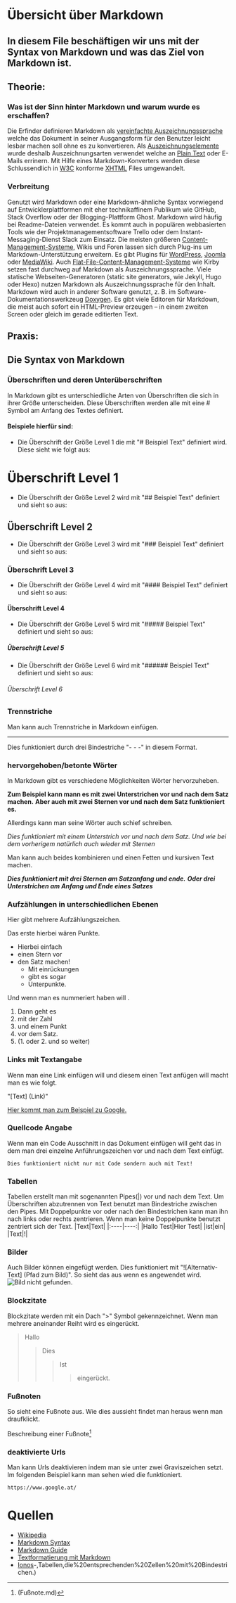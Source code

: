 # Übersicht über Markdown 
## In diesem File beschäftigen wir uns mit der Syntax von Markdown und was das Ziel von Markdown ist.
## Theorie:
### Was ist der Sinn hinter Markdown und warum wurde es erschaffen?

Die Erfinder definieren Markdown als [vereinfachte Auszeichnungssprache](https://de.wikipedia.org/wiki/Vereinfachte_Auszeichnungssprache) welche das Dokument in seiner Ausgangsform für den Benutzer leicht lesbar machen soll ohne es zu konvertieren. Als [Auszeichnungselemente](https://de.wikipedia.org/wiki/Auszeichnungselement) wurde deshalb Auszeichnungsarten verwendet welche an [Plain Text](https://de.wikipedia.org/wiki/Plain_text) oder E-Mails errinern. Mit Hilfe eines Markdown-Konverters werden diese Schlussendlich in [W3C](https://de.wikipedia.org/wiki/W3C) konforme [XHTML](https://de.wikipedia.org/wiki/Extensible_Hypertext_Markup_Language) Files umgewandelt.  
  
### Verbreitung
Genutzt wird Markdown oder eine Markdown-ähnliche Syntax vorwiegend auf Entwicklerplattformen mit eher technikaffinem Publikum wie GitHub, Stack Overflow oder der Blogging-Plattform Ghost. Markdown wird häufig bei Readme-Dateien verwendet. Es kommt auch in populären webbasierten Tools wie der Projektmanagementsoftware Trello oder dem Instant-Messaging-Dienst Slack zum Einsatz. Die meisten größeren [Content-Management-Systeme](https://de.wikipedia.org/wiki/Content-Management-System), Wikis und Foren lassen sich durch Plug-ins um Markdown-Unterstützung erweitern. Es gibt Plugins für [WordPress](https://de.wikipedia.org/wiki/WordPress), [Joomla](https://de.wikipedia.org/wiki/Joomla) oder [MediaWiki](https://de.wikipedia.org/wiki/MediaWiki). Auch [Flat-File-Content-Management-Systeme](https://de.wikipedia.org/wiki/Flat-File-Content-Management-System) wie Kirby setzen fast durchweg auf Markdown als Auszeichnungssprache. Viele statische Webseiten-Generatoren (static site generators, wie Jekyll, Hugo oder Hexo) nutzen Markdown als Auszeichnungssprache für den Inhalt. Markdown wird auch in anderer Software genutzt, z. B. im Software-Dokumentationswerkzeug [Doxygen](https://de.wikipedia.org/wiki/Doxygen). Es gibt viele Editoren für Markdown, die meist auch sofort ein HTML-Preview erzeugen – in einem zweiten Screen oder gleich im gerade editierten Text.   

  
## Praxis:
## Die Syntax von Markdown   

  
### Überschriften und deren Unterüberschriften
In Markdown gibt es unterschiedliche Arten von Überschriften die sich in ihrer Größe unterscheiden. Diese Überschriften werden alle mit eine # Symbol am Anfang des Textes definiert. 
#### Beispiele hierfür sind:

* Die Überschrift der Größe Level 1 die mit "# Beispiel Text" definiert wird. Diese sieht wie folgt aus:
# Überschrift Level 1

* Die Überschrift der Größe Level 2 wird mit "## Beispiel Text" definiert und sieht so aus:
## Überschrift Level 2

* Die Überschrift der Größe Level 3 wird mit "### Beispiel Text" definiert und sieht so aus:
### Überschrift Level 3

* Die Überschrift der Größe Level 4 wird mit "#### Beispiel Text" definiert und sieht so aus:
#### Überschrift Level 4

* Die Überschrift der Größe Level 5 wird mit "##### Beispiel Text" definiert und sieht so aus:
##### Überschrift Level 5

* Die Überschrift der Größe Level 6 wird mit "###### Beispiel Text" definiert und sieht so aus:
###### Überschrift Level 6    

  
### Trennstriche
Man kann auch Trennstriche in Markdown einfügen.
- - - 
Dies funktioniert durch drei Bindestriche "- - -" in diesem Format.  

### hervorgehoben/betonte Wörter
In Markdown gibt es verschiedene Möglichkeiten Wörter hervorzuheben.

__Zum Beispiel kann mann es mit zwei Unterstrichen vor und nach dem Satz machen.__
**Aber auch mit zwei Sternen vor und nach dem Satz funktioniert es.**

Allerdings kann man seine Wörter auch schief schreiben.

_Dies funktioniert mit einem Unterstrich vor und nach dem Satz._ 
*Und wie bei dem vorherigem natürlich auch wieder mit Sternen*

Man kann auch beides kombinieren und einen Fetten und kursiven Text machen.

***Dies funktioniert mit drei Sternen am Satzanfang und ende.***
___Oder drei Unterstrichen am Anfang und Ende eines Satzes___

### Aufzählungen in unterschiedlichen Ebenen
Hier gibt mehrere Aufzählungszeichen.

Das erste hierbei wären Punkte.

* Hierbei einfach
* einen Stern vor
* den Satz machen!
  * Mit einrückungen
  * gibt es sogar
  * Unterpunkte.

Und wenn man es nummeriert haben will .

1. Dann geht es
2. mit der Zahl 
3. und einem Punkt 
4. vor dem Satz.
5. (1. oder 2. und so weiter) 

### Links mit Textangabe
Wenn man eine Link einfügen will und diesem einen Text anfügen will macht man es wie folgt.

"[Text] (Link)"

[Hier kommt man zum Beispiel zu Google.](https://www.google.at/) 

### Quellcode Angabe
Wenn man ein Code Ausschnitt in das Dokument einfügen will geht das in dem man drei einzelne Anführungszeichen vor und nach dem Text einfügt.

```
Dies funktioniert nicht nur mit Code sondern auch mit Text!
```

### Tabellen
Tabellen erstellt man mit sogenannten Pipes(|) vor und nach dem Text. Um Überschriften abzutrennen von Text benutzt man Bindestriche zwischen den Pipes. Mit Doppelpunkte vor oder nach den Bindestrichen kann man ihn nach links oder rechts zentrieren. Wenn man keine Doppelpunkte benutzt zentriert sich der Text.
|Text|Text|
|:----|----:|
|Hallo Test|Hier Test|
|ist|ein|
|Text|!|

### Bilder
Auch Bilder können eingefügt werden. Dies funktioniert mit "![Alternativ-Text] (Pfad zum Bild)". So sieht das aus wenn es angewendet wird.
![Bild nicht gefunden.](Grosser_Panda.JPG "Panda")

### Blockzitate
Blockzitate werden mit ein Dach ">" Symbol gekennzeichnet. Wenn man mehrere aneinander Reiht wird es eingerückt.

>Hallo
>>Dies
>>>Ist
>>>>eingerückt.

### Fußnoten
So sieht eine Fußnote aus. Wie dies aussieht findet man heraus wenn man draufklickt.

Beschreibung einer Fußnote[^1]
[^1]:(Fußnote.md)

### deaktivierte Urls
Man kann Urls deaktivieren indem man sie unter zwei Graviszeichen setzt. Im folgenden Beispiel kann man sehen wied die funktioniert.

`https://www.google.at/`

# Quellen
* [Wikipedia](https://de.wikipedia.org/wiki/Markdown)
* [Markdown Syntax](https://markdown-syntax.de/Syntax/Horizontale-Linien/)
* [Markdown Guide](https://www.markdownguide.org/basic-syntax/)
* [Textformatierung mit Markdown](http://intranet.psych.uni-potsdam.de/moodle/help.php?file=markdown.html#:~:text=Aufz%C3%A4hlungspunkte,Das%20Leerzeichen%20ist%20wichtig.)
* [Ionos](https://www.ionos.at/digitalguide/websites/web-entwicklung/markdown/#:~:text=%3A%2F%2Fexample.com)-,Tabellen,die%20entsprechenden%20Zellen%20mit%20Bindestrichen.)

